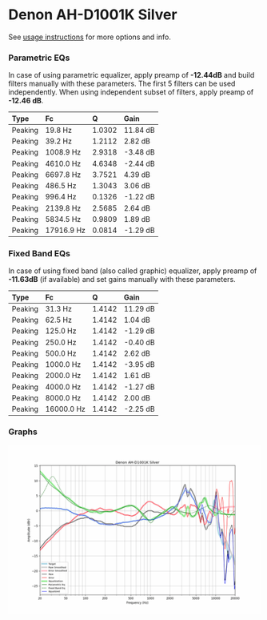# Denon AH-D1001K Silver
See [usage instructions](https://github.com/jaakkopasanen/AutoEq#usage) for more options and info.

### Parametric EQs
In case of using parametric equalizer, apply preamp of **-12.44dB** and build filters manually
with these parameters. The first 5 filters can be used independently.
When using independent subset of filters, apply preamp of **-12.46 dB**.

| Type    | Fc         |      Q | Gain     |
|:--------|:-----------|:-------|:---------|
| Peaking | 19.8 Hz    | 1.0302 | 11.84 dB |
| Peaking | 39.2 Hz    | 1.2112 | 2.82 dB  |
| Peaking | 1008.9 Hz  | 2.9318 | -3.48 dB |
| Peaking | 4610.0 Hz  | 4.6348 | -2.44 dB |
| Peaking | 6697.8 Hz  | 3.7521 | 4.39 dB  |
| Peaking | 486.5 Hz   | 1.3043 | 3.06 dB  |
| Peaking | 996.4 Hz   | 0.1326 | -1.22 dB |
| Peaking | 2139.8 Hz  | 2.5685 | 2.64 dB  |
| Peaking | 5834.5 Hz  | 0.9809 | 1.89 dB  |
| Peaking | 17916.9 Hz | 0.0814 | -1.29 dB |

### Fixed Band EQs
In case of using fixed band (also called graphic) equalizer, apply preamp of **-11.63dB**
(if available) and set gains manually with these parameters.

| Type    | Fc         |      Q | Gain     |
|:--------|:-----------|:-------|:---------|
| Peaking | 31.3 Hz    | 1.4142 | 11.29 dB |
| Peaking | 62.5 Hz    | 1.4142 | 1.04 dB  |
| Peaking | 125.0 Hz   | 1.4142 | -1.29 dB |
| Peaking | 250.0 Hz   | 1.4142 | -0.40 dB |
| Peaking | 500.0 Hz   | 1.4142 | 2.62 dB  |
| Peaking | 1000.0 Hz  | 1.4142 | -3.95 dB |
| Peaking | 2000.0 Hz  | 1.4142 | 1.61 dB  |
| Peaking | 4000.0 Hz  | 1.4142 | -1.27 dB |
| Peaking | 8000.0 Hz  | 1.4142 | 2.00 dB  |
| Peaking | 16000.0 Hz | 1.4142 | -2.25 dB |

### Graphs
![](./Denon%20AH-D1001K%20Silver.png)